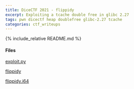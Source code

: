 ```yaml
---
title: DiceCTF 2021 - flippidy
excerpt: Exploiting a tcache double free in glibc 2.27
tags: pwn dicectf heap doublefree glibc-2.27 tcache
categories: ctf_writeups
---
```

{% include_relative README.md %}
#### Files

[exploit.py](/downloads/dice21_flippidy/exploit.py)

[flippidy](/downloads/dice21_flippidy/flippidy)

[flippidy.i64](/downloads/dice21_flippidy/flippidy.i64)


